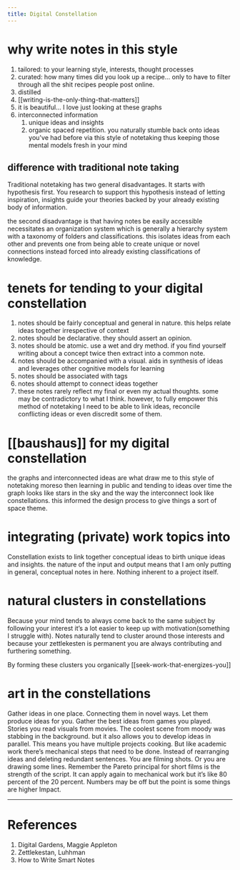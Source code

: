 ```yaml
---
title: Digital Constellation
---
```


# why write notes in this style 
1. tailored: to your learning style, interests, thought processes
2. curated: how many times did you look up a recipe... only to have to filter through all the shit recipes people post online. 
3. distilled
4. [[writing-is-the-only-thing-that-matters]]
5. it is beautiful... I love just looking at these graphs 
6. interconnected information 
   1. unique ideas and insights
   2. organic spaced repetition. you naturally stumble back onto ideas you've had before via this style of notetaking thus keeping those mental models fresh in your mind

## difference with traditional note taking
Traditional notetaking has two general disadvantages. It starts with hypothesis first. You research to support this hypothesis instead of letting inspiration, insights guide your theories backed by your already existing body of information. 

the second disadvantage is that having notes be easily accessible necessitates an organization system which is generally a hierarchy system with a taxonomy of folders and classifications. this isolates ideas from each other and prevents one from being able to create unique or novel connections instead forced into already existing classifications of knowledge. 

# tenets for tending to your digital constellation 
1. notes should be fairly conceptual and general in nature. this helps relate ideas together irrespective of context
2. notes should be declarative. they should assert an opinion. 
3. notes should be atomic. use a wet and dry method. if you find yourself writing about a concept twice then extract into a common note. 
4. notes should be accompanied with a visual. aids in synthesis of ideas and leverages other cognitive models for learning
5. notes should be associated with tags
6. notes should attempt to connect ideas together
7. these notes rarely reflect my final or even my actual thoughts. some may be contradictory to what I think. however, to fully empower this method of notetaking I need to be able to link ideas, reconcile conflicting ideas or even discredit some of them. 

# [[baushaus]] for my digital constellation
the graphs and interconnected ideas are what draw me to this style of notetaking moreso then learning in public and tending to ideas over time 
the graph looks like stars in the sky and the way the interconnect look like constellations. 
this informed the design process to give things a sort of space theme. 

# integrating (private) work topics into 
Constellation exists to link together conceptual ideas to birth unique ideas and insights. the nature of the input and output means that I am only putting in general, conceptual notes in here. Nothing inherent to a project itself. 

# natural clusters in constellations 
Because your mind tends to always come back to the same subject by following your interest it’s a lot easier to keep up with motivation(something I struggle with). Notes naturally tend to cluster around those interests and because your zettlekesten is permanent you are always contributing and furthering something. 

By forming these clusters you organically [[seek-work-that-energizes-you]]

# art in the constellations
Gather ideas in one place. Connecting them in novel ways. Let them produce ideas for you. Gather the best ideas from games you played. Stories you read visuals from movies. The coolest scene from moody was stabbing in the background. but it also allows you to develop ideas in parallel. This means you have multiple projects cooking. But like academic work there’s mechanical steps that need to be done. Instead of rearranging ideas and deleting redundant sentences. You are filming shots. Or you are drawing some lines.  Remember the Pareto principal for short films is the strength of the script. It can apply again to mechanical work but it’s like 80 percent of the 20 percent. Numbers may be off but the point is some things are higher Impact. 


--- 
# References
1. Digital Gardens, Maggie Appleton
2. Zettlekestan, Luhhman
3. How to Write Smart Notes